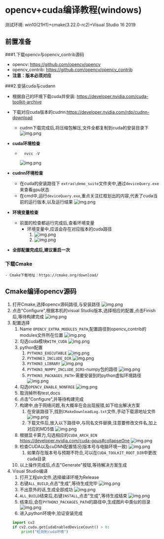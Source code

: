# opencv+cuda编译教程(windows)
测试环境: win10(21H1)+cmake(3.22.0-rc2)+Visual Studio 16 2019

## 前置准备

###1.下载opencv与opencv_contrib源码
   - opencv: https://github.com/opencv/opencv
   - opencv_contrib: https://github.com/opencv/opencv_contrib
   - **注意：版本必须对应**

###2.安装cuda与cudann
   - 根据自己的环境下载cuda并安装: https://developer.nvidia.com/cuda-toolkit-archive
   - 下载对应cuda版本的cudnn:https://developer.nvidia.com/rdp/cudnn-download
     - cudnn下载完成后,将压缩包解压,文件全都复制到cuda的安装目录下![img.png](images/cudnn_zip.png)
   - **cuda环境检查**
     - ```commandline
         nvcc -V
       ```
       ![img.png](images/nvcc.png)
   - **cudnn环境检查**
     - 在cuda的安装路径下 ```extras\demo_suite```文件夹中,通过```deviceQuery.exe```
     来查看gpu状态
     - 在cmd中,运行```deviceQuery.exe```,重点关注红框划出的内容,代表了cuda当前的运行版本,以及运行结果
     ![img.png](images/deviceQuery.png)
   - **环境变量检查**
     - 前面的检查都运行完成后,查看环境变量
       - 环境变量中,应该会存在对应版本的cuda路径
         1. ![img.png](images/cuda_env_path1.png)
         2. ![img.png](images/cuda_env_path2.png)
   
   - **全部配置完成后,建议重启一次**

### 下载Cmake
    - Cmake下载地址：https://cmake.org/download/


## Cmake编译opencv源码

1. 打开Cmake,选择opencv源码路径,与安装路径
![img.png](images/cmake/cmake_install-1.png)
2. 点击"Configure",根据本机的visual Studio版本,选择相应的配置,点击Finish后,等待构建完成
![img.png](images/cmake/cmake_install-2.png)
3. 配置选择
   1. Name ```OPENCV_EXTRA_MODULES_PATH```,配置路径到opencv_contrib的modules文件所在位置
   ![img.png](images/cmake/cmake_contrib_modules.png)
   2. 勾选cuda模块```WITH_CUDA```
   ![img.png](images/cmake/cmake_with_cuda.png)
   3. python配置
      1. ```PYTHON3_EXECUTABLE```
      ![img.png](images/cmake/python/python3_executable.png)
      2. ```PYTHONE3_INCLUDE_DIR```
      ![img.png](images/cmake/python/python3_include_dir.png)
      3. ```PYTHON3_LIBRARY```
      ![img.png](images/cmake/python/python3_library.png)
      4. ```PYTHON3_NUMPY_INCLUDE_DIRS```-numpy包的路径
      ![img.png](images/cmake/python/python3_numpy.png)
      5. ```PYTHON3_PACKAGES_PATH```-需要安装到的python虚拟环境路径
      ![img.png](images/cmake/python/python3_package_path.png)
   4. 勾选```OPENCV_ENABLE_NONFREE```
   ![img.png](images/cmake/enable_nonfree.png)
   5. 取消掉所有test,docs
   6. 点击"Configure",并等待构建完成
   7. 构建中,由于网络问题,有大概率在会出现报错,如下给出解决方案
      1. 在安装路径下,找到```CMakeDownloadLog.txt```文件,手动下载源地址文件
      ![img.png](cmakedownloadlog.png)
      2. 下载文件后,放入以下路径中,与同名文件替换,注意要修改文件名,加上对应的MD5值
      ![img.png](master_cache.png)
   8. 根据显卡算力,勾选相应的```CUDA_ARCH_BIN```
   https://developer.nvidia.com/cuda-gpus#collapseOne
   ![img.png](images/cmake/cuda_arch_bin.png)
   9. 检查CUDA以及cuDNN配置情况(版本号与电脑环境一致)
   ![img.png](images/cmake/cmake_cuda_check.png)
      1. 如果存在版本号与预期不符合,可以在```CUDA_TOOLKIT_ROOT_DIR```中更改cuda目录
   10. 以上操作完成后,点击"Generate"按钮,等待解决方案生成
4. Visual Studio编译
    1. 打开工程sln文件,选择编译环境为Release
    2. 右键```ALL_BUILD```,点击"生成",等待生成完毕
   ![img.png](all_build.png)
    3. 不出意外的话,生成全部成功
   ![img.png](images/cmake/all_build_success.png)
    4. ```ALL_BUILD```结束后,右键```INSTALL```,点击"生成",等待生成结束
   ![img.png](images/cmake/install_success.png)
    5. 结束后,会在```PYTHON3_PACKAGES_PATH```的路径中,生成图片中类似的目录
   ![img.png](images/cmake/python_success.png)
    6. 进入python环境中,验证安装完成
    ```python
   import cv2
   if cv2.cuda.getCudaEnabledDeviceCount() > 0:
        print("检测到cuda环境")
   ```